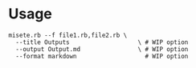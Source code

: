 # Usage

    misete.rb --f file1.rb,file2.rb \
      --title Outputs                   \ # WIP option
      --output Output.md                \ # WIP option
      --format markdown                   # WIP option
